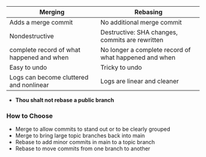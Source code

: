 | Merging | Rebasing |
| ---- | ---- |
| Adds a merge commit | No additional merge commit |
| Nondestructive | Destructive: SHA changes, commits are rewritten |
| complete record of what happened and when | No longer a complete record of what happened and when |
| Easy to undo | Tricky to undo |
| Logs can become cluttered and nonlinear | Logs are linear and cleaner |


- **Thou shalt not rebase a public branch** 

### How to Choose

- Merge to allow commits to stand out or to be clearly grouped
- Merge to bring large topic branches back into main
- Rebase to add minor commits in main to a topic branch
- Rebase to move commits from one branch to another